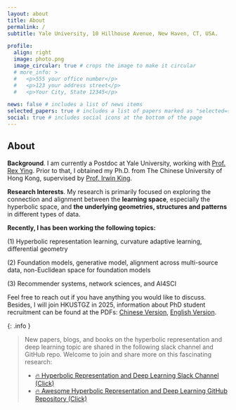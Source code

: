 ```yaml
---
layout: about
title: About
permalink: /
subtitle: Yale University, 10 Hillhouse Avenue, New Haven, CT, USA.

profile:
  align: right
  image: photo.png
  image_circular: true # crops the image to make it circular
  # more_info: >
  #   <p>555 your office number</p>
  #   <p>123 your address street</p>
  #   <p>Your City, State 12345</p>

news: false # includes a list of news items
selected_papers: true # includes a list of papers marked as "selected={true}"
social: true # includes social icons at the bottom of the page
---
```


## About

**Background**. I am currently a Postdoc at Yale University, working with [Prof. Rex Ying](https://www.cs.yale.edu/homes/ying-rex/). Prior to that, I obtained my Ph.D. from The Chinese University of Hong Kong, supervised by [Prof. Irwin King](https://scholar.google.com/citations?user=MXvC7tkAAAAJ&hl=en).

**Research Interests**. My research is primarily focused on exploring the connection and alignment between the **learning space**, especially the hyperbolic space, and **the underlying geometries, structures and patterns** in different types of data.

**Recently, I has been working the following topics:**

(1) Hyperbolic representation learning, curvature adaptive learning, differential geometry

(2) Foundation models, generative model, alignment across multi-source data, non-Euclidean space for foundation models

(3) Recommender systems, network sciences, and AI4SCI

Feel free to reach out if you have anything you would like to discuss. Besides, I will join HKUSTGZ in 2025, information about PhD student recruitment can be found at the PDFs: [Chinese Version](./assets/bibliography/digailab_re.pdf), [English Version](./assets/bibliography/digailab_en.pdf).


{: .info }
>New papers, blogs, and books on the hyperbolic representation and deep learning topic are shared in the following slack channel and GitHub repo. Welcome to join and share more on this fascinating research: 
> - [🔥 Hyperbolic Representation and Deep Learning Slack Channel (Click)](https://join.slack.com/t/hyperboliclearning/shared_invite/zt-1qcqgtwfr-HpsRSzDhvkAEal6dOnKDvA) 
> - [🔥 Awesome Hyperbolic Representation and Deep Learning GitHub Repository (Click)](https://github.com/marlin-codes/Awesome-Hyperbolic-Representation-and-Deep-Learning)

